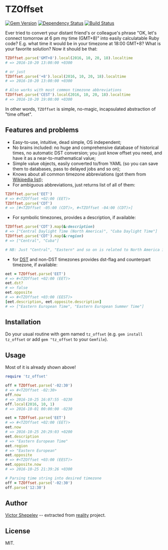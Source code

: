 # TZOffset

[![Gem Version](https://badge.fury.io/rb/tz_offset.svg)](http://badge.fury.io/rb/tz_offset)
[![Dependency Status](https://gemnasium.com/molybdenum-99/tz_offset.svg)](https://gemnasium.com/molybdenum-99/tz_offset)
[![Build Status](https://travis-ci.org/molybdenum-99/tz_offset.svg?branch=master)](https://travis-ci.org/molybdenum-99/tz_offset)

Ever tried to convert your distant friend's or colleague's phrase "OK, let's connect tomorrow
at 6 pm my time (GMT+8)" into easily calculatable Ruby code? E.g. what time it would be in your
timezone at 18:00 GMT+8? What is your favorite solution? Now it should be that:

```ruby
TZOffset.parse('GMT+8').local(2016, 10, 20, 18).localtime
# => 2016-10-20 13:00:00 +0300

# or just
TZOffset.parse('+8').local(2016, 10, 20, 18).localtime
# => 2016-10-20 13:00:00 +0300

# Also works with most common timezone abbreviations
TZOffset.parse('CEST').local(2016, 10, 20, 18).localtime
# => 2016-10-20 19:00:00 +0300
```

In other words, `TZOffset` is simple, no-magic, incapsulated abstraction of "time offset".

## Features and problems

* Easy-to-use, intuitive, dead simple, OS independent;
* No brains included: no huge and comprehensive database of historical times, no automatic
  DST conversion; you just know offset you need, and have it as a near-to-mathematical
  value;
* Simple value objects, easily converted to/from YAML (so you can save them to databases,
  pass to delayed jobs and so on);
* Knows about all common timezone abbreviations (got them from
  [Wikipedia list](https://en.wikipedia.org/wiki/List_of_time_zone_abbreviations));
* For ambiguous abbreviations, just returns list of all of them:

```ruby
TZOffset.parse('EET')
# => #<TZOffset +02:00 (EET)>
TZOffset.parse('CDT')
# => [#<TZOffset -05:00 (CDT)>, #<TZOffset -04:00 (CDT)>]
```

* For symbolic timezones, provides a description, if available:

```ruby
TZOffset.parse('CDT').map(&:description)
# => ["Central Daylight Time (North America)", "Cuba Daylight Time"]
TZOffset.parse('CDT').map(&:region)
# => ["Central", "Cuba"]

# NB: Just "Central", "Eastern" and so on is related to North America in timezones nomenclature
```

* for [DST](https://en.wikipedia.org/wiki/Daylight_saving_time) and non-DST timezones provides
  dst-flag and counterpart timezone, if available:

```ruby
eet = TZOffset.parse('EET')
# => #<TZOffset +02:00 (EET)>
eet.dst?
# => false
eet.opposite
# => #<TZOffset +03:00 (EEST)>
[eet.description, eet.opposite.description]
# => ["Eastern European Time", "Eastern European Summer Time"]
```

## Installation

Do your usual routine with gem named `tz_offset` (e.g. `gem install tz_offset` or add
`gem "tz_offset` to your `Gemfile`).

## Usage

Most of it is already shown above!

```ruby
require 'tz_offset'

off = TZOffset.parse('-02:30')
# => #<TZOffset -02:30>
off.now
# => 2016-10-25 16:07:55 -0230
off.local(2016, 10, 1)
# => 2016-10-01 00:00:00 -0230

eet = TZOffset.parse('EET')
# => #<TZOffset +02:00 (EET)>
eet.now
# => 2016-10-25 20:29:03 +0200
eet.description
# => "Eastern European Time"
eet.region
# => "Eastern European"
eet.opposite
# => #<TZOffset +03:00 (EEST)>
eet.opposite.now
# => 2016-10-25 21:39:26 +0300

# Parsing time string into desired timezone
off = TZOffset.parse('-02:30')
off.parse('12:30')
```

## Author

[Victor Shepelev](http://zverok.github.io/) -- extracted from [reality](https://github.com/molybdenum-99/reality)
project.

## License

MIT.
